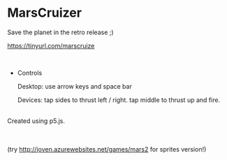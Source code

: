 # MarsCruizer

Save the planet in the retro release ;)

https://tinyurl.com/marscruize

<br/>

- Controls

  Desktop: use arrow keys and space bar

  Devices: tap sides to thrust left / right.  tap middle to thrust up and fire.

<br/>
Created using p5.js.
<br/>
<br/>
<br/>

(try http://joven.azurewebsites.net/games/mars2 for sprites version!)

